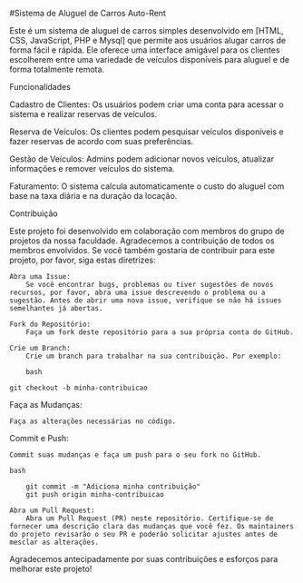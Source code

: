 #Sistema de Aluguel de Carros Auto-Rent

Este é um sistema de aluguel de carros simples desenvolvido em [HTML, CSS, JavaScript, PHP e Mysql] que permite aos usuários alugar carros de forma fácil e rápida. Ele oferece uma interface amigável para os clientes escolherem entre uma variedade de veículos disponíveis para aluguel e de forma totalmente remota.


Funcionalidades

  Cadastro de Clientes: Os usuários podem criar uma conta para acessar o sistema e realizar reservas de veículos.
    
    
  Reserva de Veículos: Os clientes podem pesquisar veículos disponíveis e fazer reservas de acordo com suas preferências.
  
  Gestão de Veículos: Admins podem adicionar novos veículos, atualizar informações e remover veículos do sistema.
    
  Faturamento: O sistema calcula automaticamente o custo do aluguel com base na taxa diária e na duração da locação.


  Contribuição

Este projeto foi desenvolvido em colaboração com membros do grupo de projetos da nossa faculdade. Agradecemos a contribuição de todos os membros envolvidos. Se você também gostaria de contribuir para este projeto, por favor, siga estas diretrizes:

    Abra uma Issue:
        Se você encontrar bugs, problemas ou tiver sugestões de novos recursos, por favor, abra uma issue descrevendo o problema ou a sugestão. Antes de abrir uma nova issue, verifique se não há issues semelhantes já abertas.

    Fork do Repositório:
        Faça um fork deste repositório para a sua própria conta do GitHub.

    Crie um Branch:
        Crie um branch para trabalhar na sua contribuição. Por exemplo:

        bash

    git checkout -b minha-contribuicao

Faça as Mudanças:

    Faça as alterações necessárias no código.

Commit e Push:

    Commit suas mudanças e faça um push para o seu fork no GitHub.

    bash

        git commit -m "Adiciona minha contribuição"
        git push origin minha-contribuicao

    Abra um Pull Request:
        Abra um Pull Request (PR) neste repositório. Certifique-se de fornecer uma descrição clara das mudanças que você fez. Os maintainers do projeto revisarão o seu PR e poderão solicitar ajustes antes de mesclar as alterações.

Agradecemos antecipadamente por suas contribuições e esforços para melhorar este projeto!

